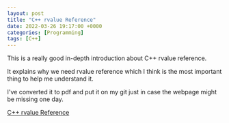 ```yaml
---
layout: post
title: "C++ rvalue Reference"
date: 2022-03-26 19:17:00 +0000
categories: [Programming]
tags: [C++]
---
```


This is a really good in-depth introduction about C++ rvalue reference.

It explains why we need rvalue reference which I think is the most important thing to help me understand it.

I've converted it to pdf and put it on my git just in case the webpage might be missing one day.

[C++ rvalue Reference](https://yuchenpersonal.github.io/assets/pdf/devblogs-microsoft-com-cppblog-rvalue-references-c0x-features-in-vc10-part-2.pdf)
